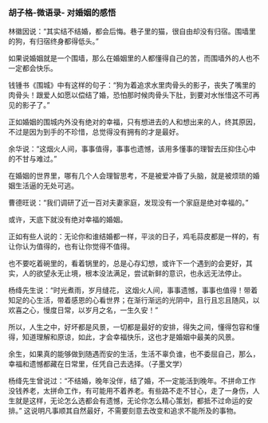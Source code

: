 ### 胡子格-微语录- 对婚姻的感悟
林徽因说：“其实结不结婚，都会后悔。巷子里的猫，很自由却没有归宿。围墙里的狗，有归宿终身都得低头。”

如果说婚姻就是一个围墙，那么在婚姻里的人都懂得自己的苦，而围墙外的人也不一定都会快乐。

钱锺书《围城》中有这样的句子：“狗为着追求水里肉骨头的影子，丧失了嘴里的肉骨头！跟爱人如愿以偿结了婚，恐怕那时候肉骨头下肚，到要对水怅惜这不可再见的影子了。”

正如婚姻的围城内外没有绝对的幸福，只有想进去的人和想出来的人，终其原因，不过是因为到手的不珍惜，总觉得没有拥有的才是最好。

余华说：“这烟火人间，事事值得，事事也遗憾，该用多懂事的理智去压抑住心中的不甘与难过。”

在婚姻的世界里，哪有几个人会理智思考，不是被爱冲昏了头脑，就是被烦琐的婚姻生活逼的无处可逃。

曹德旺说：“我们调研了近一百对夫妻家庭，发现没有一个家庭是绝对幸福的。”

或许，天底下就没有绝对幸福的婚姻。

正如有些人说的：无论你和谁结婚都一样，平淡的日子，鸡毛蒜皮都是一样的，有让你认为值得的，也有让你觉得不值得。

也不要吃着碗里的，看着锅里的，总是心存幻想，或许下一个遇到的会更好，其实，人的欲望永无止境，根本没法满足，尝试新鲜的意识，也永远无法停止。

杨绛先生说：“时光煮雨，岁月缝花， 这烟火人间，事事遗憾，事事也值得！带着知足的心生活，带着感恩的心看世界；在渐行渐远的光阴中，且行且忘且随风，以欢喜之心，慢度日常，以岁月之名，一生久安！ ​”

所以，人生之中，好坏都是风景，一切都是最好的安排，得失之间，懂得包容和懂得，知道理解和原谅，如此，才会幸福快乐，这也才是婚姻中最美的风景。

余生，如果真的能够做到随遇而安的生活，生活不辜负谁，也不委屈自己，那么，幸福和遗憾都藏在日常里，任凭自己去选择。（子墨文学）

杨绛先生曾说过：“不结婚，晚年没伴，结了婚，不一定能活到晚年。不拼命工作没钱养老，太拼命工作，有可能用不着养老。有些路不走不甘心，走了一身伤，人生就是这样，无论怎么选都会有遗憾，无论你怎么精心策划，都抵不过命运的安排。”
这说明凡事顺其自然最好，不需要刻意去改变和追求不能所及的事物。
<!--stackedit_data:
eyJoaXN0b3J5IjpbMTc5MzIzNDk5NywxMTczNDY1MDk1XX0=
-->